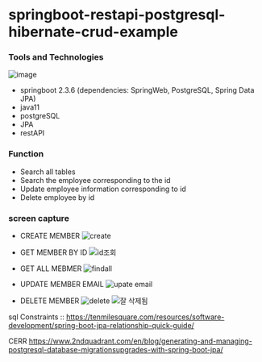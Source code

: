 # springboot-restapi-postgresql-hibernate-crud-example

### Tools and Technologies
![image](https://user-images.githubusercontent.com/45115557/116435259-22ed6780-a886-11eb-98ce-136ad7247383.png)
- springboot 2.3.6 (dependencies: SpringWeb, PostgreSQL, Spring Data JPA)
- java11
- postgreSQL
- JPA
- restAPI


### Function
- Search all tables
- Search the employee corresponding to the id
- Update employee information corresponding to id
- Delete employee by id


### screen capture
- CREATE MEMBER
![create](https://user-images.githubusercontent.com/45115557/102078666-a154ea00-3e4e-11eb-9d59-c21d5b88acd0.PNG)

- GET MEMBER BY ID
![id조회](https://user-images.githubusercontent.com/45115557/102078705-b6ca1400-3e4e-11eb-84b0-5d5fa7b0d92c.PNG)

- GET ALL MEBMER
![findall](https://user-images.githubusercontent.com/45115557/102078721-bfbae580-3e4e-11eb-89d3-15fdd32670e7.PNG)

- UPDATE MEMBER EMAIL
![upate email](https://user-images.githubusercontent.com/45115557/102078781-d6f9d300-3e4e-11eb-89b5-85fe93465164.PNG)

- DELETE MEMBER
![delete](https://user-images.githubusercontent.com/45115557/102078789-d95c2d00-3e4e-11eb-81c1-afbe843e5922.PNG)
![잘 삭제됨](https://user-images.githubusercontent.com/45115557/102078800-dcefb400-3e4e-11eb-9f6a-07708f71e573.PNG)

sql Constraints
 :: https://tenmilesquare.com/resources/software-development/spring-boot-jpa-relationship-quick-guide/

CERR
https://www.2ndquadrant.com/en/blog/generating-and-managing-postgresql-database-migrationsupgrades-with-spring-boot-jpa/